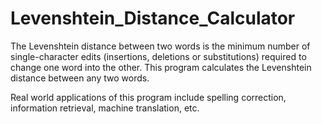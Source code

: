 # Levenshtein_Distance_Calculator
 
The Levenshtein distance between two words is the minimum number of single-character edits (insertions, deletions or substitutions) required to change one word into the other. This program calculates the Levenshtein distance between any two words. 

Real world applications of this program include spelling correction, information retrieval, machine translation, etc.

